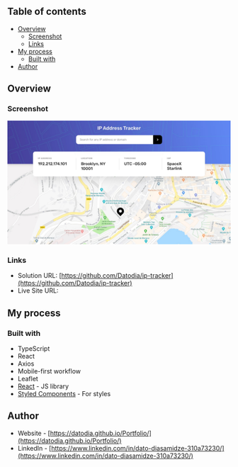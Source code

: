 
## Table of contents

- [Overview](#overview)
  - [Screenshot](#screenshot)
  - [Links](#links)
- [My process](#my-process)
  - [Built with](#built-with)
- [Author](#author)


## Overview

### Screenshot

![assets/desktop-design.jpg](./public/assets/desktop-design.jpg)


### Links

- Solution URL: [https://github.com/Datodia/ip-tracker](https://github.com/Datodia/ip-tracker)
- Live Site URL: [](https://your-live-site-url.com)

## My process

### Built with

- TypeScript
- React
- Axios
- Mobile-first workflow
- Leaflet
- [React](https://reactjs.org/) - JS library
- [Styled Components](https://styled-components.com/) - For styles


## Author

- Website - [https://datodia.github.io/Portfolio/](https://datodia.github.io/Portfolio/)
- LinkedIn - [https://www.linkedin.com/in/dato-diasamidze-310a73230/](https://www.linkedin.com/in/dato-diasamidze-310a73230/)


